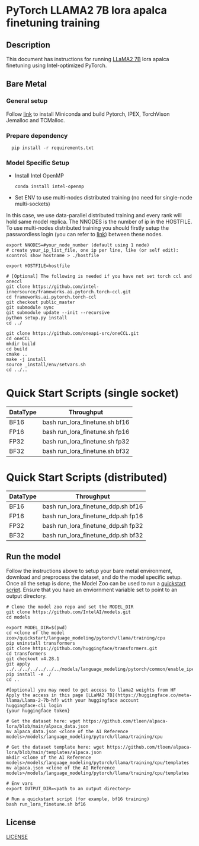 <!--- 0. Title -->
# PyTorch LLAMA2 7B lora apalca finetuning training

<!-- 10. Description -->
## Description

This document has instructions for running [LLaMA2 7B](https://huggingface.co/meta-llama/Llama-2-7b-hf)  lora apalca finetuning using Intel-optimized PyTorch.

## Bare Metal
### General setup

Follow [link](/docs/general/pytorch/BareMetalSetup.md) to install Miniconda and build Pytorch, IPEX, TorchVison Jemalloc and TCMalloc.

### Prepare dependency
```
  pip install -r requirements.txt
 ```
### Model Specific Setup

* Install Intel OpenMP
  ```
  conda install intel-openmp
  ```

* Set ENV to use multi-nodes distributed training (no need for single-node multi-sockets)

In this case, we use data-parallel distributed training and every rank will hold same model replica. The NNODES is the number of ip in the HOSTFILE. To use multi-nodes distributed training you should firstly setup the passwordless login (you can refer to [link](https://linuxize.com/post/how-to-setup-passwordless-ssh-login/)) between these nodes. 
```
export NNODES=#your_node_number (default using 1 node)
# create your_ip_list_file, one ip per line, like (or self edit):
scontrol show hostname > ./hostfile

export HOSTFILE=hostfile 

# [Optional] The following is needed if you have not set torch ccl and oneccl
git clone https://github.com/intel-innersource/frameworks.ai.pytorch.torch-ccl.git
cd frameworks.ai.pytorch.torch-ccl
git checkout public_master
git submodule sync
git submodule update --init --recursive
python setup.py install
cd ../

git clone https://github.com/oneapi-src/oneCCL.git
cd oneCCL
mkdir build
cd build
cmake ..
make -j install
source _install/env/setvars.sh
cd ../..

```

# Quick Start Scripts  (single socket)

|  DataType   | Throughput  |
| ----------- | ----------- |
| BF16        | bash run_lora_finetune.sh bf16  |
| FP16        | bash run_lora_finetune.sh fp16  |
| FP32        | bash run_lora_finetune.sh fp32  |
| BF32        | bash run_lora_finetune.sh bf32  |

# Quick Start Scripts  (distributed)
|  DataType   | Throughput  |
| ----------- | ----------- |
| BF16        | bash run_lora_finetune_ddp.sh bf16  |
| FP16        | bash run_lora_finetune_ddp.sh fp16  |
| FP32        | bash run_lora_finetune_ddp.sh fp32  |
| BF32        | bash run_lora_finetune_ddp.sh bf32  |

## Run the model

Follow the instructions above to setup your bare metal environment, download and
preprocess the dataset, and do the model specific setup. Once all the setup is done,
the Model Zoo can be used to run a [quickstart script](#quick-start-scripts).
Ensure that you have an enviornment variable set to point to an output directory.

```
# Clone the model zoo repo and set the MODEL_DIR
git clone https://github.com/IntelAI/models.git
cd models

export MODEL_DIR=$(pwd)
cd <clone of the model zoo>/quickstart/language_modeling/pytorch/llama/training/cpu
pip uninstall transformers
git clone https://github.com/huggingface/transformers.git
cd transformers
git checkout v4.28.1
git apply ../../../../../../../models/language_modeling/pytorch/common/enable_ipex_for_transformers.diff
pip install -e ./
cd ..

#[optional] you may need to get access to llama2 weights from HF
Apply the access in this page [LLaMA2 7B](https://huggingface.co/meta-llama/Llama-2-7b-hf) with your huggingface account
huggingface-cli login
{your huggingface token}

# Get the dataset here: wget https://github.com/tloen/alpaca-lora/blob/main/alpaca_data.json
mv alpaca_data.json <clone of the AI Reference models>/models/language_modeling/pytorch/llama/training/cpu

# Get the dataset template here: wget https://github.com/tloen/alpaca-lora/blob/main/templates/alpaca.json
mkdir <clone of the AI Reference models>/models/language_modeling/pytorch/llama/training/cpu/templates
mv alpaca.json <clone of the AI Reference models>/models/language_modeling/pytorch/llama/training/cpu/templates

# Env vars
export OUTPUT_DIR=<path to an output directory>

# Run a quickstart script (for example, bf16 training)
bash run_lora_finetune.sh bf16
```

<!--- 80. License -->
## License
[LICENSE](https://github.com/IntelAI/models/blob/master/LICENSE)

